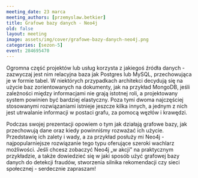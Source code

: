 ```yaml
---
meeting_date: 23 marca
meeting_authors: [przemyslaw.betkier]
title: Grafowe bazy danych - Neo4j
old: false
layout: meeting
image: assets/img/cover/grafowe-bazy-danych-neo4j.png
categories: [sezon-5]
event: 284695470
---
```


Ogromna część projektów lub usług korzysta z jakiegoś źródła danych - zazwyczaj jest nim relacyjna baza jak Postgres lub MySQL, przechowująca je w formie tabel. W niektórych przypadkach architekci decydują się na użycie baz zorientowanych na dokumenty, jak na przykład MongoDB, jeśli zależności między informacjami nie grają istotnej roli, a projektowany system powinien być bardziej elastyczny. Poza tymi dwoma najczęściej stosowanymi rozwiązaniami istnieje jeszcze kilka innych, a jednym z nich jest utrwalanie informacji w postaci grafu, za pomocą węzłów i krawędzi.

Podczas swojej prezentacji opowiem o tym jak działają grafowe bazy, jak przechowują dane oraz kiedy powinniśmy rozważać ich użycie. Przedstawię ich zalety i wady, a za przykład posłuży mi Neo4j - najpopularniejsze rozwiązanie tego typu oferujące szeroki wachlarz możliwości. Jeśli chcesz zobaczyć Neo4j „w akcji" na praktycznym przykładzie, a także dowiedzieć się w jaki sposób użyć grafowej bazy danych do detekcji fraudów, stworzenia silnika rekomendacji czy sieci społecznej - serdecznie zapraszam!